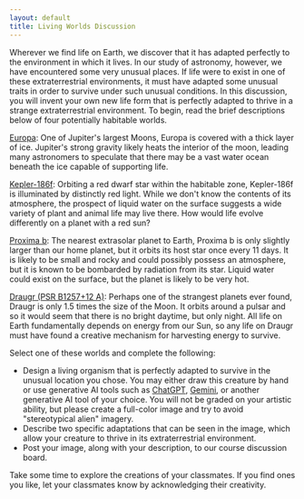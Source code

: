```yaml
---
layout: default
title: Living Worlds Discussion
---
```


Wherever we find life on Earth, we discover that it has adapted perfectly to the environment in which it lives. In our study of astronomy, however, we have encountered some very unusual places. If life were to exist in one of these extraterrestrial environments, it must have adapted some unusual traits in order to survive under such unusual conditions. In this discussion, you will invent your own new life form that is perfectly adapted to thrive in a strange extraterrestrial environment. To begin, read the brief descriptions below of four potentially habitable worlds.

<ins>Europa</ins>: One of Jupiter's largest Moons, Europa is covered with a thick layer of ice. Jupiter's strong gravity likely heats the interior of the moon, leading many astronomers to speculate that there may be a vast water ocean beneath the ice capable of supporting life.

<ins>Kepler-186f</ins>: Orbiting a red dwarf star within the habitable zone, Kepler-186f is illuminated by distinctly red light. While we don't know the contents of its atmosphere, the prospect of liquid water on the surface suggests a wide variety of plant and animal life may live there. How would life evolve differently on a planet with a red sun?
 
 <ins>Proxima b</ins>: The nearest extrasolar planet to Earth, Proxima b is only slightly larger than our home planet, but it orbits its host star once every 11 days. It is likely to be small and rocky and could possibly possess an atmosphere, but it is known to be bombarded by radiation from its star. Liquid water could exist on the surface, but the planet is likely to be very hot.
 
 <ins>Draugr (PSR B1257+12 A)</ins>: Perhaps one of the strangest planets ever found, Draugr is only 1.5 times the size of the Moon. It orbits around a pulsar and so it would seem that there is no bright daytime, but only night. All life on Earth fundamentally depends on energy from our Sun, so any life on Draugr must have found a creative mechanism for harvesting energy to survive.

 Select one of these worlds and complete the following: 
 - Design a living organism that is perfectly adapted to survive in the unusual location you chose. You may either draw this creature by hand or use generative AI tools such as [ChatGPT](https://chatgpt.com), [Gemini](https://gemini.google.com), or another generative AI tool of your choice.  You will not be graded on your artistic ability, but please create a full-color image and try to avoid "stereotypical alien" imagery.
 - Describe two specific adaptations that can be seen in the image, which allow your creature to thrive in its extraterrestrial environment.
 - Post your image, along with your description, to our course discussion board.

Take some time to explore the creations of your classmates. If you find ones you like, let your classmates know by acknowledging their creativity.
